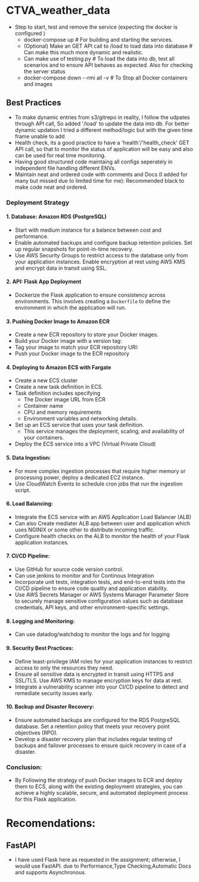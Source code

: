 # CTVA_weather_data
- Step to start, test and remove the service (expecting the docker is configured )
   - docker-compose up # For building and starting the services.
   - (Optional) Make an GET API call to /load to load data into database # Can make this much more dynamic and realistic.
   - Can make use of testing.py # To load the data into db, test all scenarios and to ensure API behaves as expected. Also for checking the server status
   - docker-compose down --rmi all -v # To Stop all Docker containers and images

## Best Practices
   - To make dynamic entries from s3/gitrepo in reality, I follow the udpates through API call, So added '/load' to update the data into db. For better dynamic updation I tried a different method/logic but with the given time frame unable to add
   - Health check, its a good practice to have a 'health'/'health_check' GET API call, so that to monitor the status of application will be easy and also can be used for real time monitoring.
   - Having good structured code maintaing all configs seperately in independent file handling different ENVs.
   - Maintain neat and ordered code with comments and Docs (I added for many but missed due to limited time for me): Recommended black to make code neat and ordered.

### Deployment Strategy

#### 1. **Database: Amazon RDS (PostgreSQL)**
   - Start with medium instance for a balance between cost and performance.
   - Enable automated backups and configure backup retention policies. Set up regular snapshots for point-in-time recovery.
   - Use AWS Security Groups to restrict access to the database only from your application instances. Enable encryption at rest using AWS KMS and encrypt data in transit using SSL.
#### 2. **API: Flask App Deployment**
   - Dockerize the Flask application to ensure consistency across environments. This involves creating a `Dockerfile` to define the environment in which the application will run.
#### 3. **Pushing Docker Image to Amazon ECR**
   - Create a new ECR repository to store your Docker images.
   - Build your Docker image with a version tag:
   - Tag your image to match your ECR repository URI:
   - Push your Docker image to the ECR repository
#### 4. **Deploying to Amazon ECS with Fargate**
   - Create a new ECS cluster 
   - Create a new task definition in ECS.
   - Task definition includes specifying 
     - The Docker image URL from ECR
     - Container name
     - CPU and memory requirements
     - Environment variables and networking details.
   - Set up an ECS service that uses your task definition. 
      - This service manages the deployment, scaling, and availability of your containers.
   - Deploy the ECS service into a VPC (Virtual Private Cloud)
#### 5. **Data Ingestion:**
   - For more complex ingestion processes that require higher memory or processing power, deploy a dedicated EC2 instance. 
   - Use CloudWatch Events to schedule cron jobs that run the ingestion script. 
#### 6. **Load Balancing:**
   - Integrate the ECS service with an AWS Application Load Balancer (ALB) 
   - Can also Create mediater ALB app between user and application which uses NGINIX or some other to distribute incoming traffic.
   - Configure health checks on the ALB to monitor the health of your Flask application instances.
#### 7. **CI/CD Pipeline:**
   - Use GitHub for source code version control.
   - Can use jenkins to monitor and for Continous Integration
   - Incorporate unit tests, integration tests, and end-to-end tests into the CI/CD pipeline to ensure code quality and application stability. 
   - Use AWS Secrets Manager or AWS Systems Manager Parameter Store to securely manage sensitive configuration values such as database credentials, API keys, and other environment-specific settings.
#### 8. **Logging and Monitoring:**
   - Can use datadog/watchdog to monitor the logs and for logging
#### 9. **Security Best Practices:**
   - Define least-privilege IAM roles for your application instances to restrict access to only the resources they need.
   - Ensure all sensitive data is encrypted in transit using HTTPS and SSL/TLS. Use AWS KMS to manage encryption keys for data at rest.
   - Integrate a vulnerability scanner into your CI/CD pipeline to detect and remediate security issues early.
#### 10. **Backup and Disaster Recovery:**
   - Ensure automated backups are configured for the RDS PostgreSQL database. Set a retention policy that meets your recovery point objectives (RPO).
   - Develop a disaster recovery plan that includes regular testing of backups and failover processes to ensure quick recovery in case of a disaster.

### Conclusion: 
   - By Following the strategy of push Docker images to ECR and deploy them to ECS, along with the existing deployment strategies, you can achieve a highly scalable, secure, and automated deployment process for this Flask application.

# Recomendations:
## FastAPI
   - I have used Flask here as requested in the assignment; otherwise, I would use FastAPI.
   due to Performance,Type Checking,Automatic Docs and supports Asynchronous.
